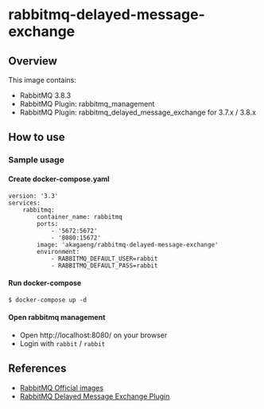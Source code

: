 # rabbitmq-delayed-message-exchange

## Overview

This image contains:
* RabbitMQ 3.8.3
* RabbitMQ Plugin: rabbitmq_management
* RabbitMQ Plugin: rabbitmq_delayed_message_exchange for 3.7.x / 3.8.x

## How to use

### Sample usage

#### Create docker-compose.yaml

```
version: '3.3'
services:
    rabbitmq:
        container_name: rabbitmq
        ports:
            - '5672:5672'
            - '8080:15672'
        image: 'akagaeng/rabbitmq-delayed-message-exchange'
        environment:
            - RABBITMQ_DEFAULT_USER=rabbit
            - RABBITMQ_DEFAULT_PASS=rabbit
```

#### Run docker-compose
```
$ docker-compose up -d
```

#### Open rabbitmq management

- Open http://localhost:8080/ on your browser
- Login with `rabbit` / `rabbit`

## References
* [RabbitMQ Official images](https://hub.docker.com/_/rabbitmq)
* [RabbitMQ Delayed Message Exchange Plugin](https://www.rabbitmq.com/community-plugins.html)